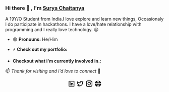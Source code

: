 ### Hi there 👋 , I'm [Surya Chaitanya](https://www.github.com/suryachaitanya0)  

<!--
**suryachaitanya0/suryachaitanya0** is a ✨ _special_ ✨ repository because its `README.md` (this file) appears on your GitHub profile.

Here are some ideas to get you started:

- 🔭 I’m currently working on ...
- 🌱 I’m currently learning ...
- 👯 I’m looking to collaborate on ...
- 🤔 I’m looking for help with ...
- 💬 Ask me about ...
- 📫 How to reach me: ...
- 😄 Pronouns: ...
- ⚡ Fun fact: ...
-->


A 19Y/O Student from India.I love explore and learn new things, Occasionaly I do participate in hackathons.
I have a love/hate relationship with programming and I really love technology. :heart_eyes:

- 😄 **Pronouns:** He/Him

- ⚡ **Check out my portfolio:**

- **Checkout what i'm currently involved in.:**



 📫 _Thank for visiting and i'd love to connect_ 💬 
 
<p align="center">
  <a href="https://www.linkedin.com/in/surya-chaitanya-152169199/"><img src="images/linkedin-box-line.png"></a>
  <a href="https://twitter.com/suryachaitanya_"><img src="images/twitter-line.png"></a>
  <a href="https://www.instagram.com/mr_netfreak/"><img src="images/instagram-line.png"></a>
  <a href="https://www.github.com/suryachaitanya0"><img src="https://github.com/suryachaitanya0/suryachaitanya0/blob/master/images/global-fill.png?raw=true"></a>
</p>
